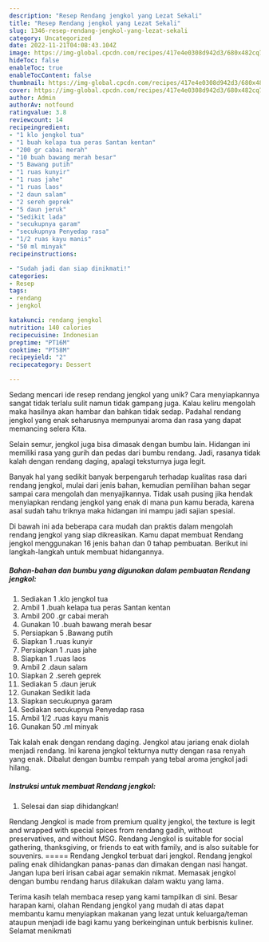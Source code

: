 ```yaml
---
description: "Resep Rendang jengkol yang Lezat Sekali"
title: "Resep Rendang jengkol yang Lezat Sekali"
slug: 1346-resep-rendang-jengkol-yang-lezat-sekali
category: Uncategorized
date: 2022-11-21T04:08:43.104Z
image: https://img-global.cpcdn.com/recipes/417e4e0308d942d3/680x482cq70/rendang-jengkol-foto-resep-utama.jpg
hideToc: false
enableToc: true
enableTocContent: false
thumbnail: https://img-global.cpcdn.com/recipes/417e4e0308d942d3/680x482cq70/rendang-jengkol-foto-resep-utama.jpg
cover: https://img-global.cpcdn.com/recipes/417e4e0308d942d3/680x482cq70/rendang-jengkol-foto-resep-utama.jpg
author: Admin
authorAv: notfound
ratingvalue: 3.8
reviewcount: 14
recipeingredient:
- "1 klo jengkol tua"
- "1 buah kelapa tua peras Santan kentan"
- "200 gr cabai merah"
- "10 buah bawang merah besar"
- "5 Bawang putih"
- "1 ruas kunyir"
- "1 ruas jahe"
- "1 ruas laos"
- "2 daun salam"
- "2 sereh geprek"
- "5 daun jeruk"
- "Sedikit lada"
- "secukupnya garam"
- "secukupnya Penyedap rasa"
- "1/2 ruas kayu manis"
- "50 ml minyak"
recipeinstructions:

- "Sudah jadi dan siap dinikmati!"
categories:
- Resep
tags:
- rendang
- jengkol

katakunci: rendang jengkol 
nutrition: 140 calories
recipecuisine: Indonesian
preptime: "PT16M"
cooktime: "PT58M"
recipeyield: "2"
recipecategory: Dessert

---
```





Sedang mencari ide resep rendang jengkol yang unik? Cara menyiapkannya sangat tidak terlalu sulit namun tidak gampang juga. Kalau keliru mengolah maka hasilnya akan hambar dan bahkan tidak sedap. Padahal rendang jengkol yang enak seharusnya mempunyai aroma dan rasa yang dapat memancing selera Kita.





Selain semur, jengkol juga bisa dimasak dengan bumbu lain. Hidangan ini memiliki rasa yang gurih dan pedas dari bumbu rendang. Jadi, rasanya tidak kalah dengan rendang daging, apalagi teksturnya juga legit.

Banyak hal yang sedikit banyak berpengaruh terhadap kualitas rasa dari rendang jengkol, mulai dari jenis bahan, kemudian pemilihan bahan segar sampai cara mengolah dan menyajikannya. Tidak usah pusing jika hendak menyiapkan rendang jengkol yang enak di mana pun kamu berada, karena asal sudah tahu triknya maka hidangan ini mampu jadi sajian spesial.






Di bawah ini ada beberapa cara mudah dan praktis dalam mengolah rendang jengkol yang siap dikreasikan. Kamu dapat membuat Rendang jengkol menggunakan 16 jenis bahan dan 0 tahap pembuatan. Berikut ini langkah-langkah untuk membuat hidangannya.

<!--inarticleads1-->

##### Bahan-bahan dan bumbu yang digunakan dalam pembuatan Rendang jengkol:

1. Sediakan 1 .klo jengkol tua
1. Ambil 1 .buah kelapa tua peras Santan kentan
1. Ambil 200 .gr cabai merah
1. Gunakan 10 .buah bawang merah besar
1. Persiapkan 5 .Bawang putih
1. Siapkan 1 .ruas kunyir
1. Persiapkan 1 .ruas jahe
1. Siapkan 1 .ruas laos
1. Ambil 2 .daun salam
1. Siapkan 2 .sereh geprek
1. Sediakan 5 .daun jeruk
1. Gunakan Sedikit lada
1. Siapkan secukupnya garam
1. Sediakan secukupnya Penyedap rasa
1. Ambil 1/2 .ruas kayu manis
1. Gunakan 50 .ml minyak


Tak kalah enak dengan rendang daging. Jengkol atau jariang enak diolah menjadi rendang. Ini karena jengkol tekturnya nutty dengan rasa renyah yang enak. Dibalut dengan bumbu rempah yang tebal aroma jengkol jadi hilang. 

<!--inarticleads2-->

##### Instruksi untuk membuat Rendang jengkol:


1. Selesai dan siap dihidangkan!

Rendang Jengkol is made from premium quality jengkol, the texture is legit and wrapped with special spices from rendang gadih, without preservatives, and without MSG. Rendang Jengkol is suitable for social gathering, thanksgiving, or friends to eat with family, and is also suitable for souvenirs. ===== Rendang Jengkol terbuat dari jengkol. Rendang jengkol paling enak dihidangkan panas-panas dan dimakan dengan nasi hangat. Jangan lupa beri irisan cabai agar semakin nikmat. Memasak jengkol dengan bumbu rendang harus dilakukan dalam waktu yang lama. 

Terima kasih telah membaca resep yang kami tampilkan di sini. Besar harapan kami, olahan Rendang jengkol yang mudah di atas dapat membantu kamu menyiapkan makanan yang lezat untuk keluarga/teman ataupun menjadi ide bagi kamu yang berkeinginan untuk berbisnis kuliner. Selamat menikmati
